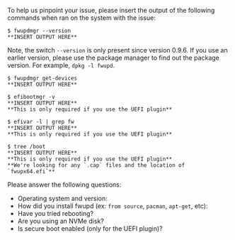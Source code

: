 To help us pinpoint your issue, please insert the output of the
following commands when ran on the system with the issue:

```shell
$ fwupdmgr --version
**INSERT OUTPUT HERE**
```

Note, the switch `--version` is only present since version 0.9.6. If you use an
earlier version, please use the package manager to find out the package
version. For example, `dpkg -l fwupd`.

```shell
$ fwupdmgr get-devices
**INSERT OUTPUT HERE**
```

```shell
$ efibootmgr -v
**INSERT OUTPUT HERE**
**This is only required if you use the UEFI plugin**
```

```shell
$ efivar -l | grep fw
**INSERT OUTPUT HERE**
**This is only required if you use the UEFI plugin**
```

```shell
$ tree /boot
**INSERT OUTPUT HERE**
**This is only required if you use the UEFI plugin**
**We're looking for any `.cap` files and the location of `fwupx64.efi`**
```

Please answer the following questions:

- Operating system and version:
- How did you install fwupd (ex: `from source`, `pacman`, `apt-get`, etc):
- Have you tried rebooting?
- Are you using an NVMe disk?
- Is secure boot enabled (only for the UEFI plugin)?
